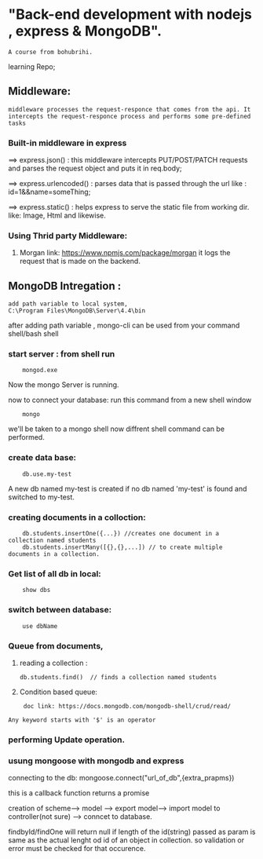 #  "Back-end development with nodejs , express & MongoDB". 

`A course from bohubrihi.`

learning Repo;

## Middleware:

`middleware processes the request-responce that comes from the api. It intercepts the request-responce process and performs some pre-defined tasks` 


### Built-in middleware in express

 ==> express.json() : this middleware intercepts PUT/POST/PATCH requests and parses the request object and puts it in req.body;

 ==> express.urlencoded() : parses data that is passed through the url like : id=1&&name=someThing;

 ==> express.static() :  helps express to serve the static file from working dir. like: Image,  Html and likewise.

### Using Thrid party Middleware:

1. Morgan
        link: https://www.npmjs.com/package/morgan 
        it logs the request that is made on the backend.



## MongoDB Intregation :

    add path variable to local system, 
    C:\Program Files\MongoDB\Server\4.4\bin

after adding path variable , mongo-cli can be used from your command shell/bash shell

### start server : from shell run

        mongod.exe

Now the mongo Server is running.

now to connect your database: run this command from a new shell window

        mongo

we'll be taken to a mongo shell now diffrent shell command can be performed.

### create data base: 
        
        db.use.my-test
A new db named my-test is created if no db named 'my-test' is found and switched to  my-test.

### creating documents in a  colloction:

        db.students.insertOne({...}) //creates one document in a collection named students
        db.students.insertMany([{},{},...]) // to create multiple documents in a collection.


### Get list of all db in local:
        
        show dbs


### switch between database:

        use dbName
### Queue from documents, 
 1. reading a collection : 

        db.students.find()  // finds a collection named students 

2. Condition based queue:
   
        doc link: https://docs.mongodb.com/mongodb-shell/crud/read/

 
 `Any keyword starts with '$' is an operator`

### performing Update operation. 


### usung mongoose with mongodb and express

 connecting to the db:
    mongoose.connect("url_of_db",{extra_prapms})
    
 this is a callback function returns a promise

 creation of  scheme--> model --> export model--> import model to controller(not sure)
 --> conncet to database.

  findbyId/findOne will return null if length of the id(string) passed as param is same as the actual lenght od id of an object in collection. so validation or error must be checked for that occurence.